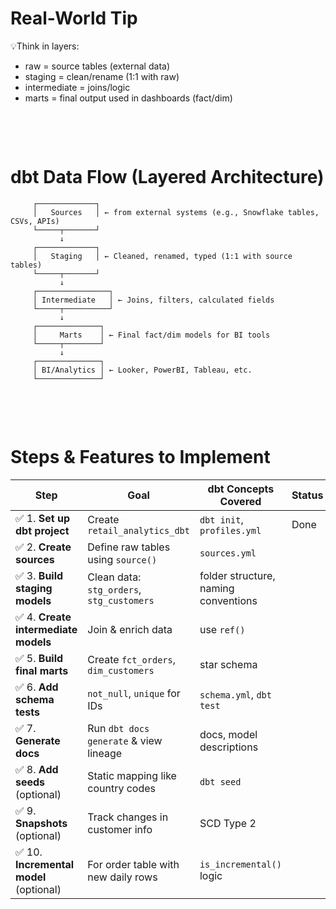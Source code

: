 # Real-World Tip

💡Think in layers:

- raw = source tables (external data)
- staging = clean/rename (1:1 with raw)
- intermediate = joins/logic
- marts = final output used in dashboards (fact/dim)

&nbsp;

&nbsp;

# dbt Data Flow (Layered Architecture)

```pgsql
     ┌─────────────┐
     │   Sources   │ ← from external systems (e.g., Snowflake tables, CSVs, APIs)
     └─────┬───────┘
           ↓
     ┌─────────────┐
     │   Staging   │ ← Cleaned, renamed, typed (1:1 with source tables)
     └─────┬───────┘
           ↓
     ┌────────────────┐
     │ Intermediate   │ ← Joins, filters, calculated fields
     └─────┬──────────┘
           ↓
     ┌──────────────┐
     │     Marts    │ ← Final fact/dim models for BI tools
     └─────┬────────┘
           ↓
     ┌──────────────┐
     │ BI/Analytics │ ← Looker, PowerBI, Tableau, etc.
     └──────────────┘
```

&nbsp;

&nbsp;

# Steps & Features to Implement

| Step                                    | Goal                                      | dbt Concepts Covered                 | Status |
| --------------------------------------- | ----------------------------------------- | ------------------------------------ | ------ |
| ✅ 1. **Set up dbt project**            | Create `retail_analytics_dbt`             | `dbt init`, `profiles.yml`           | Done   |
| ✅ 2. **Create sources**                | Define raw tables using `source()`        | `sources.yml`                        |
| ✅ 3. **Build staging models**          | Clean data: `stg_orders`, `stg_customers` | folder structure, naming conventions |
| ✅ 4. **Create intermediate models**    | Join & enrich data                        | use `ref()`                          |
| ✅ 5. **Build final marts**             | Create `fct_orders`, `dim_customers`      | star schema                          |
| ✅ 6. **Add schema tests**              | `not_null`, `unique` for IDs              | `schema.yml`, `dbt test`             |
| ✅ 7. **Generate docs**                 | Run `dbt docs generate` & view lineage    | docs, model descriptions             |
| ✅ 8. **Add seeds** (optional)          | Static mapping like country codes         | `dbt seed`                           |
| ✅ 9. **Snapshots** (optional)          | Track changes in customer info            | SCD Type 2                           |
| ✅ 10. **Incremental model** (optional) | For order table with new daily rows       | `is_incremental()` logic             |

&nbsp;
